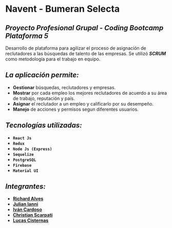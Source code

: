 # Navent - Bumeran Selecta

## *Proyecto Profesional Grupal - Coding Bootcamp Plataforma 5*

Desarrollo de plataforma para agilizar el proceso de asignación de reclutadores a las búsquedas de talento de las empresas.
Se utilizó ***SCRUM*** como metodología para el trabajo en equipo.

## ***La aplicación permite:***
 - **Gestionar** búsquedas,  reclutadores y empresas.
 - **Mostrar** por cada empleo los mejores reclutadores de acuerdo a su área de trabajo, reputación y país.
 - **Asignar** el reclutador a un empleo y calificarlo por su desempeño.
 - **Manejo** de acciones y permisos segun diferentes usuarios.

## *Tecnologías utilizadas:*
 - **`React Js`**
 - **`Redux`**
 - **`Node Js (Express)`**
 - **`Sequelize`**
 - **`PostgreSQL`**
 - **`Firebase`**
 - **`Material UI`**

## *Integrantes:*
 - **[Richard Alves](https://www.linkedin.com/in/richardalvesdoprado/)**
 - **[Julian Ianni](https://www.linkedin.com/in/julian-ianni89/)**
 - **[Iván Cardoso](https://www.linkedin.com/in/ivan--cardoso/)**
 - **[Christian Scarpati](https://www.linkedin.com/in/christian-scarpati/)**
 - **[Lucas Cisternas](https://www.linkedin.com/in/lucas-cisternas-fullstack-developer/)**